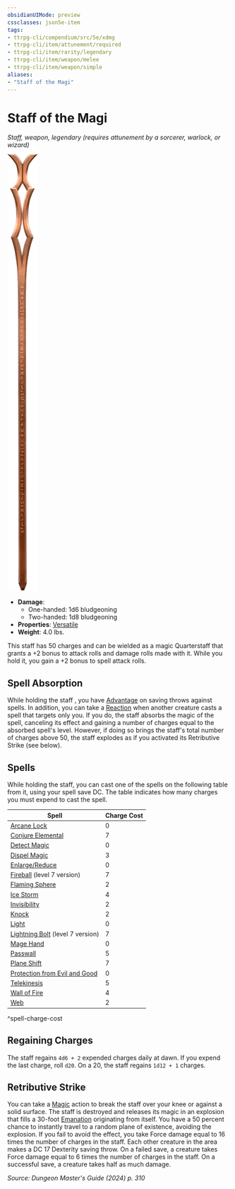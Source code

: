 ```yaml
---
obsidianUIMode: preview
cssclasses: json5e-item
tags:
- ttrpg-cli/compendium/src/5e/xdmg
- ttrpg-cli/item/attunement/required
- ttrpg-cli/item/rarity/legendary
- ttrpg-cli/item/weapon/melee
- ttrpg-cli/item/weapon/simple
aliases: 
- "Staff of the Magi"
---
```

# Staff of the Magi
*Staff, weapon, legendary (requires attunement by a sorcerer, warlock, or wizard)*  
![](Misc%20Files/CLI/compendium/items/img/staff-of-the-magi.webp#right)

- **Damage**:
  - One-handed: 1d6 bludgeoning
  - Two-handed: 1d8 bludgeoning
- **Properties**: [Versatile](Misc%20Files/CLI/rules/item-properties.md#Versatile)
- **Weight**: 4.0 lbs.

This staff has 50 charges and can be wielded as a magic Quarterstaff that grants a +2 bonus to attack rolls and damage rolls made with it. While you hold it, you gain a +2 bonus to spell attack rolls.

## Spell Absorption

While holding the staff , you have [Advantage](Misc%20Files/CLI/rules/variant-rules/advantage-xphb.md) on saving throws against spells. In addition, you can take a [Reaction](Misc%20Files/CLI/rules/variant-rules/reaction-xphb.md) when another creature casts a spell that targets only you. If you do, the staff absorbs the magic of the spell, canceling its effect and gaining a number of charges equal to the absorbed spell's level. However, if doing so brings the staff's total number of charges above 50, the staff explodes as if you activated its Retributive Strike (see below).

## Spells

While holding the staff, you can cast one of the spells on the following table from it, using your spell save DC. The table indicates how many charges you must expend to cast the spell.

| Spell | Charge Cost |
|-------|-------------|
| [Arcane Lock](Misc%20Files/CLI/compendium/spells/arcane-lock-xphb.md) | 0 |
| [Conjure Elemental](Misc%20Files/CLI/compendium/spells/conjure-elemental-xphb.md) | 7 |
| [Detect Magic](Misc%20Files/CLI/compendium/spells/detect-magic-xphb.md) | 0 |
| [Dispel Magic](Misc%20Files/CLI/compendium/spells/dispel-magic-xphb.md) | 3 |
| [Enlarge/Reduce](Misc%20Files/CLI/compendium/spells/enlarge-reduce-xphb.md) | 0 |
| [Fireball](Misc%20Files/CLI/compendium/spells/fireball-xphb.md) (level 7 version) | 7 |
| [Flaming Sphere](Misc%20Files/CLI/compendium/spells/flaming-sphere-xphb.md) | 2 |
| [Ice Storm](Misc%20Files/CLI/compendium/spells/ice-storm-xphb.md) | 4 |
| [Invisibility](Misc%20Files/CLI/compendium/spells/invisibility-xphb.md) | 2 |
| [Knock](Misc%20Files/CLI/compendium/spells/knock-xphb.md) | 2 |
| [Light](Misc%20Files/CLI/compendium/spells/light-xphb.md) | 0 |
| [Lightning Bolt](Misc%20Files/CLI/compendium/spells/lightning-bolt-xphb.md) (level 7 version) | 7 |
| [Mage Hand](Misc%20Files/CLI/compendium/spells/mage-hand-xphb.md) | 0 |
| [Passwall](Misc%20Files/CLI/compendium/spells/passwall-xphb.md) | 5 |
| [Plane Shift](Misc%20Files/CLI/compendium/spells/plane-shift-xphb.md) | 7 |
| [Protection from Evil and Good](Misc%20Files/CLI/compendium/spells/protection-from-evil-and-good-xphb.md) | 0 |
| [Telekinesis](Misc%20Files/CLI/compendium/spells/telekinesis-xphb.md) | 5 |
| [Wall of Fire](Misc%20Files/CLI/compendium/spells/wall-of-fire-xphb.md) | 4 |
| [Web](Misc%20Files/CLI/compendium/spells/web-xphb.md) | 2 |
^spell-charge-cost

## Regaining Charges

The staff regains `4d6 + 2` expended charges daily at dawn. If you expend the last charge, roll `d20`. On a 20, the staff regains `1d12 + 1` charges.

## Retributive Strike

You can take a [Magic](Misc%20Files/CLI/rules/actions.md#Magic) action to break the staff over your knee or against a solid surface. The staff is destroyed and releases its magic in an explosion that fills a 30-foot [Emanation](Misc%20Files/CLI/rules/variant-rules/emanation-area-of-effect-xphb.md) originating from itself. You have a 50 percent chance to instantly travel to a random plane of existence, avoiding the explosion. If you fail to avoid the effect, you take Force damage equal to 16 times the number of charges in the staff. Each other creature in the area makes a DC 17 Dexterity saving throw. On a failed save, a creature takes Force damage equal to 6 times the number of charges in the staff. On a successful save, a creature takes half as much damage.

*Source: Dungeon Master's Guide (2024) p. 310*